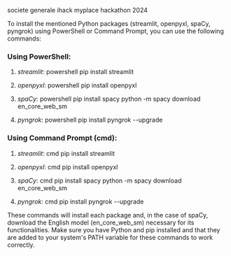 societe generale ihack myplace hackathon 2024

To install the mentioned Python packages (streamlit, openpyxl, spaCy, pyngrok) using PowerShell or Command Prompt, you can use the following commands:

### Using PowerShell:

1. *streamlit*:
   powershell
   pip install streamlit
   

2. *openpyxl*:
   powershell
   pip install openpyxl
   

3. *spaCy*:
   powershell
   pip install spacy
   python -m spacy download en_core_web_sm
   

4. *pyngrok*:
   powershell
   pip install pyngrok --upgrade
   

### Using Command Prompt (cmd):

1. *streamlit*:
   cmd
   pip install streamlit
   

2. *openpyxl*:
   cmd
   pip install openpyxl
   

3. *spaCy*:
   cmd
   pip install spacy
   python -m spacy download en_core_web_sm
   

4. *pyngrok*:
   cmd
   pip install pyngrok --upgrade
   

These commands will install each package and, in the case of spaCy, download the English model (en_core_web_sm) necessary for its functionalities. Make sure you have Python and pip installed and that they are added to your system's PATH variable for these commands to work correctly.
